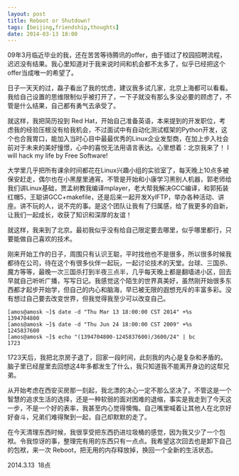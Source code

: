 ```yaml
---
layout: post
title: Reboot or Shutdown?
tags: [beijing,friendship,thoughts]
date: 2014-03-13 18:00
---
```


09年3月临近毕业的我，还在苦苦等待腾讯的offer，由于错过了校园招聘流程，迟迟没有结果。我心里知道对于我来说时间和机会都不太多了，似乎已经把这个offer当成唯一的希望了。

日子一天天的过，磊子看出了我的忧虑，建议我多试几家，北京上海都可以看看。我给自己设置的思维限制似乎被打开了，一下子就没有那么多没必要的顾虑了，不管是什么结果，自己都有勇气去承受了。

就这样，我把简历投到 Red Hat，开始自己准备英语，本来提到的开发职位，考虑我的经验压根没有给我机会，不过面试中有自动化测试框架的Python开发，这个也合我胃口，能加入当时心目中最最优秀的Linux企业发型商，在加上步入社会前对于未来的美好憧憬，心中的喜悦无法用语言表达。心里想着：北京我来了！ I will hack my life by Free Software!

大学里几乎把所有课余时间都花在Linux兴趣小组的实验室了，每天晚上10点多被保安赶走，偶尔也在小黑屋里通宵。不管是开始和小康学习黑别人机器，郭老师给我们讲Linux基础，贾孟树教我编译mplayer，老大帮我解决GCC编译，和郭拓装红帽5，王聪讲GCC+makefile，还是后来一起开发XylFTP，举办各种活动、讲座。讲不玩的人，说不完的事。是这个团队让我有了归属感，给了我更多的自新，让我们一起成长，收获了知识和深厚的友谊！

就这样，我来到了北京。最初我似乎没有给自己限定要去哪里，似乎哪里都行，只要能做自己喜欢的技术。

刚来开始工作的日子，周围只有认识王聪，平时找他也不是很多，所以很多时候我都待在公司，待在这个有很多伙伴一起玩，一起讨论技术的天堂。台球、三国杀、魔方等等，最晚一次三国杀打到半夜三点半，几乎每天晚上都是翻墙进小区，回去早就自己听听广播，写写日记。我感觉这个陌生的世界真美好，虽然刚开始很多东西都才起步开始学，但自己的内心和脑海，早已被无限的遐想充斥的丰富多彩。没有想过自己要去改变世界，但我觉得我至少可以改变自己。

    [amos@amosk ~]$ date -d "Thu Mar 13 18:00:00 CST 2014" +%s
    1394704800
    [amos@amosk ~]$ date -d "Thu Jun 24 18:00:00 CST 2009" +%s
    1245837600
    [amos@amosk ~]$ echo "(1394704800-1245837600)/3600/24" | bc
    1723

1723天后，我把北京房子退了，回家一段时间，此刻我的内心是复杂和矛盾的。脑子里已经屋里去回想这4年多都发生了什么，我只知道我不能离开身边的这帮兄弟。

从开始考虑在西安买房那一刻起，我北漂的决心一定不那么坚决了。不管这是一个智慧的追求生活的选择，还是一种软弱的面对困难的退缩，事实是我走到了今天这一步，不是一个好的表率，我甚至内心觉得懊悔。自己嘴里喊着让其他人在北京好好奋斗，兄弟们难得聚到一起，自己却默默的走了。

在今天清理东西时候，我很享受把东西扔进垃圾桶的感觉，因为我又少了一个包袱。令我惊讶的事，整理完有用的东西只有一点点。我希望这次回去也是卸下自己的包袱，来一次 Reboot，把无用的内存释放掉，换回一个全新的生活状态。


2014.3.13  18点
